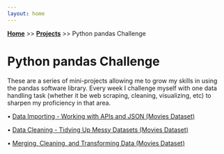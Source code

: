```yaml
---
layout: home
---
```

**[Home](https://xyjiang970.github.io/portfolio_site/)** >> **[Projects](https://xyjiang970.github.io/portfolio_site/projects/projects_home.html)** >> Python pandas Challenge

# Python pandas Challenge

These are a series of mini-projects allowing me to grow my skills in using the pandas software library. Every week I challenge myself with one data handling task (whether it be web scraping, cleaning, visualizing, etc) to sharpen my proficiency in that area.

• [Data Importing - Working with APIs and JSON (Movies Dataset)](#)

• [Data Cleaning - Tidying Up Messy Datasets (Movies Dataset)](#)

• [Merging, Cleaning, and Transforming Data (Movies Dataset)](#)
